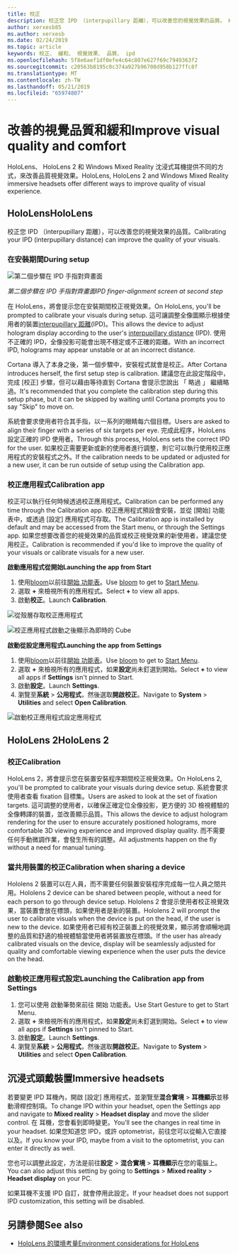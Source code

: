 ```yaml
---
title: 校正
description: 校正您 IPD （interpupillary 距離），可以改善您的視覺效果的品質。 HoloLens 與 Windows Mixed Reality 沈浸式耳機提供方式來自訂 IPD。
author: xerxesb85
ms.author: xerxesb
ms.date: 02/24/2019
ms.topic: article
keywords: 校正、 緩和、 視覺效果、 品質、 ipd
ms.openlocfilehash: 5f8e6aef1df0efe4c64c807e627f69c7949363f2
ms.sourcegitcommit: c20563b8195c0c374a927b96708d958b127ffc8f
ms.translationtype: MT
ms.contentlocale: zh-TW
ms.lasthandoff: 05/21/2019
ms.locfileid: "65974807"
---
```

# <a name="improve-visual-quality-and-comfort"></a><span data-ttu-id="054e0-105">改善的視覺品質和緩和</span><span class="sxs-lookup"><span data-stu-id="054e0-105">Improve visual quality and comfort</span></span>
<span data-ttu-id="054e0-106">HoloLens、 HoloLens 2 和 Windows Mixed Reality 沈浸式耳機提供不同的方式，來改善品質視覺效果。</span><span class="sxs-lookup"><span data-stu-id="054e0-106">HoloLens, HoloLens 2 and Windows Mixed Reality immersive headsets offer different ways to improve quality of visual experience.</span></span> 

## <a name="hololens"></a><span data-ttu-id="054e0-107">HoloLens</span><span class="sxs-lookup"><span data-stu-id="054e0-107">HoloLens</span></span>

<span data-ttu-id="054e0-108">校正您 IPD （interpupillary 距離），可以改善您的視覺效果的品質。</span><span class="sxs-lookup"><span data-stu-id="054e0-108">Calibrating your IPD (interpupillary distance) can improve the quality of your visuals.</span></span>

### <a name="during-setup"></a><span data-ttu-id="054e0-109">在安裝期間</span><span class="sxs-lookup"><span data-stu-id="054e0-109">During setup</span></span>

![第二個步驟在 IPD 手指對齊畫面](images/ipd-finger-alignment-300px.jpg)<br>

<span data-ttu-id="054e0-111">*第二個步驟在 IPD 手指對齊畫面*</span><span class="sxs-lookup"><span data-stu-id="054e0-111">*IPD finger-alignment screen at second step*</span></span>

<span data-ttu-id="054e0-112">在 HoloLens，將會提示您在安裝期間校正視覺效果。</span><span class="sxs-lookup"><span data-stu-id="054e0-112">On HoloLens, you'll be prompted to calibrate your visuals during setup.</span></span> <span data-ttu-id="054e0-113">這可讓調整全像圖顯示根據使用者的裝置[interpupillary 距離](https://en.wikipedia.org/wiki/Interpupillary_distance)(IPD)。</span><span class="sxs-lookup"><span data-stu-id="054e0-113">This allows the device to adjust hologram display according to the user's [interpupillary distance](https://en.wikipedia.org/wiki/Interpupillary_distance) (IPD).</span></span> <span data-ttu-id="054e0-114">使用不正確的 IPD，全像投影可能會出現不穩定或不正確的距離。</span><span class="sxs-lookup"><span data-stu-id="054e0-114">With an incorrect IPD, holograms may appear unstable or at an incorrect distance.</span></span>

<span data-ttu-id="054e0-115">Cortana 導入了本身之後，第一個步驟中，安裝程式就會是校正。</span><span class="sxs-lookup"><span data-stu-id="054e0-115">After Cortana introduces herself, the first setup step is calibration.</span></span> <span data-ttu-id="054e0-116">建議您在此設定階段中，完成 [校正] 步驟，但可以藉由等待直到 Cortana 會提示您說出 「 略過 」 繼續略過。</span><span class="sxs-lookup"><span data-stu-id="054e0-116">It's recommended that you complete the calibration step during this setup phase, but it can be skipped by waiting until Cortana prompts you to say "Skip" to move on.</span></span>

<span data-ttu-id="054e0-117">系統會要求使用者符合其手指，以一系列的眼睛每六個目標。</span><span class="sxs-lookup"><span data-stu-id="054e0-117">Users are asked to align their finger with a series of six targets per eye.</span></span> <span data-ttu-id="054e0-118">完成此程序，HoloLens 設定正確的 IPD 使用者。</span><span class="sxs-lookup"><span data-stu-id="054e0-118">Through this process, HoloLens sets the correct IPD for the user.</span></span> <span data-ttu-id="054e0-119">如果校正需要更新或新的使用者進行調整，則它可以執行使用校正應用程式的安裝程式之外。</span><span class="sxs-lookup"><span data-stu-id="054e0-119">If the calibration needs to be updated or adjusted for a new user, it can be run outside of setup using the Calibration app.</span></span>

### <a name="calibration-app"></a><span data-ttu-id="054e0-120">校正應用程式</span><span class="sxs-lookup"><span data-stu-id="054e0-120">Calibration app</span></span>

<span data-ttu-id="054e0-121">校正可以執行任何時候透過校正應用程式。</span><span class="sxs-lookup"><span data-stu-id="054e0-121">Calibration can be performed any time through the Calibration app.</span></span> <span data-ttu-id="054e0-122">校正應用程式預設會安裝，並從 [開始] 功能表中，或透過 [設定] 應用程式可存取。</span><span class="sxs-lookup"><span data-stu-id="054e0-122">The Calibration app is installed by default and may be accessed from the Start menu, or through the Settings app.</span></span> <span data-ttu-id="054e0-123">如果您想要改善您的視覺效果的品質或校正視覺效果的新使用者，建議您使用校正。</span><span class="sxs-lookup"><span data-stu-id="054e0-123">Calibration is recommended if you'd like to improve the quality of your visuals or calibrate visuals for a new user.</span></span>

<span data-ttu-id="054e0-124">**啟動應用程式從開始**</span><span class="sxs-lookup"><span data-stu-id="054e0-124">**Launching the app from Start**</span></span>
1. <span data-ttu-id="054e0-125">使用[bloom](gestures.md#bloom)以前往[開始 功能表](navigating-the-windows-mixed-reality-home.md#start-menu)。</span><span class="sxs-lookup"><span data-stu-id="054e0-125">Use [bloom](gestures.md#bloom) to get to [Start Menu](navigating-the-windows-mixed-reality-home.md#start-menu).</span></span>
2. <span data-ttu-id="054e0-126">選取  **+** 來檢視所有的應用程式。</span><span class="sxs-lookup"><span data-stu-id="054e0-126">Select **+** to view all apps.</span></span>
3. <span data-ttu-id="054e0-127">啟動**校正**。</span><span class="sxs-lookup"><span data-stu-id="054e0-127">Launch **Calibration**.</span></span>

![從殼層存取校正應用程式](images/calibration-shell.png)

![校正應用程式啟動之後顯示為即時的 Cube](images/calibration-livecube-200px.png)

<span data-ttu-id="054e0-130">**啟動從設定應用程式**</span><span class="sxs-lookup"><span data-stu-id="054e0-130">**Launching the app from Settings**</span></span>
1. <span data-ttu-id="054e0-131">使用[bloom](gestures.md#bloom)以前往[開始 功能表](navigating-the-windows-mixed-reality-home.md#start-menu)。</span><span class="sxs-lookup"><span data-stu-id="054e0-131">Use [bloom](gestures.md#bloom) to get to [Start Menu](navigating-the-windows-mixed-reality-home.md#start-menu).</span></span>
2. <span data-ttu-id="054e0-132">選取  **+** 來檢視所有的應用程式，如果**設定**尚未釘選到開始。</span><span class="sxs-lookup"><span data-stu-id="054e0-132">Select **+** to view all apps if **Settings** isn't pinned to Start.</span></span>
3. <span data-ttu-id="054e0-133">啟動**設定**。</span><span class="sxs-lookup"><span data-stu-id="054e0-133">Launch **Settings**.</span></span>
4. <span data-ttu-id="054e0-134">瀏覽至**系統** > **公用程式**，然後選取**開啟校正**。</span><span class="sxs-lookup"><span data-stu-id="054e0-134">Navigate to **System** > **Utilities** and select **Open Calibration**.</span></span>

![啟動校正應用程式設定應用程式](images/calibration-settings-500px.jpg)

## <a name="hololens-2"></a><span data-ttu-id="054e0-136">HoloLens 2</span><span class="sxs-lookup"><span data-stu-id="054e0-136">HoloLens 2</span></span>

### <a name="calibration"></a><span data-ttu-id="054e0-137">校正</span><span class="sxs-lookup"><span data-stu-id="054e0-137">Calibration</span></span> 

<span data-ttu-id="054e0-138">HoloLens 2，將會提示您在裝置安裝程序期間校正視覺效果。</span><span class="sxs-lookup"><span data-stu-id="054e0-138">On HoloLens 2, you'll be prompted to calibrate your visuals during device setup.</span></span> <span data-ttu-id="054e0-139">系統會要求使用者查看 fixation 目標集。</span><span class="sxs-lookup"><span data-stu-id="054e0-139">Users are asked to look at the set of fixation targets.</span></span> <span data-ttu-id="054e0-140">這可調整的使用者，以確保正確定位全像投影，更方便的 3D 檢視體驗的全像轉譯的裝置，並改善顯示品質。</span><span class="sxs-lookup"><span data-stu-id="054e0-140">This allows the device to adjust hologram rendering for the user to ensure accurately positioned holograms, more comfortable 3D viewing experience and improved display quality.</span></span> <span data-ttu-id="054e0-141">而不需要任何手動微調作業，會發生所有的調整。</span><span class="sxs-lookup"><span data-stu-id="054e0-141">All adjustments happen on the fly without a need for manual tuning.</span></span> 

### <a name="calibration-when-sharing-a-device"></a><span data-ttu-id="054e0-142">當共用裝置的校正</span><span class="sxs-lookup"><span data-stu-id="054e0-142">Calibration when sharing a device</span></span> 

<span data-ttu-id="054e0-143">Hololens 2 裝置可以在人員，而不需要任何裝置安裝程序完成每一位人員之間共用。</span><span class="sxs-lookup"><span data-stu-id="054e0-143">Hololens 2 device can be shared between people, without a need for each person to go through device setup.</span></span> <span data-ttu-id="054e0-144">Hololens 2 會提示使用者校正視覺效果，當裝置會放在標頭，如果使用者是新的裝置。</span><span class="sxs-lookup"><span data-stu-id="054e0-144">Hololens 2 will prompt the user to calibrate visuals when the device is put on the head, if the user is new to the device.</span></span> <span data-ttu-id="054e0-145">如果使用者已經有校正裝置上的視覺效果，顯示將會順暢地調整的品質和舒適的檢視體驗當使用者將裝置放在標頭。</span><span class="sxs-lookup"><span data-stu-id="054e0-145">If the user has already calibrated visuals on the device, display will be seamlessly adjusted for quality and comfortable viewing experience when the user puts the device on the head.</span></span>  

### <a name="launching-the-calibration-app-from-settings"></a><span data-ttu-id="054e0-146">啟動校正應用程式設定</span><span class="sxs-lookup"><span data-stu-id="054e0-146">Launching the Calibration app from Settings</span></span>
1. <span data-ttu-id="054e0-147">您可以使用 啟動筆勢來前往 開始 功能表。</span><span class="sxs-lookup"><span data-stu-id="054e0-147">Use Start Gesture to get to Start Menu.</span></span>
2. <span data-ttu-id="054e0-148">選取  **+** 來檢視所有的應用程式，如果**設定**尚未釘選到開始。</span><span class="sxs-lookup"><span data-stu-id="054e0-148">Select **+** to view all apps if **Settings** isn't pinned to Start.</span></span>
3. <span data-ttu-id="054e0-149">啟動**設定**。</span><span class="sxs-lookup"><span data-stu-id="054e0-149">Launch **Settings**.</span></span>
4. <span data-ttu-id="054e0-150">瀏覽至**系統** > **公用程式**，然後選取**開啟校正**。</span><span class="sxs-lookup"><span data-stu-id="054e0-150">Navigate to **System** > **Utilities** and select **Open Calibration**.</span></span>

## <a name="immersive-headsets"></a><span data-ttu-id="054e0-151">沉浸式頭戴裝置</span><span class="sxs-lookup"><span data-stu-id="054e0-151">Immersive headsets</span></span>

<span data-ttu-id="054e0-152">若要變更 IPD 耳機內，開啟 [設定] 應用程式，並瀏覽至**混合實境** > **耳機顯示**並移動滑桿控制項。</span><span class="sxs-lookup"><span data-stu-id="054e0-152">To change IPD within your headset, open the Settings app and navigate to **Mixed reality** > **Headset display** and move the slider control.</span></span> <span data-ttu-id="054e0-153">在 耳機，您會看到即時變更。</span><span class="sxs-lookup"><span data-stu-id="054e0-153">You’ll see the changes in real time in your headset.</span></span> <span data-ttu-id="054e0-154">如果您知道您 IPD，或許 optometrist，前往您可以從輸入它直接以及。</span><span class="sxs-lookup"><span data-stu-id="054e0-154">If you know your IPD, maybe from a visit to the optometrist, you can enter it directly as well.</span></span>

<span data-ttu-id="054e0-155">您也可以調整此設定，方法是前往**設定** > **混合實境** > **耳機顯示**在您的電腦上。</span><span class="sxs-lookup"><span data-stu-id="054e0-155">You can also adjust this setting by going to **Settings** > **Mixed reality** > **Headset display** on your PC.</span></span>

<span data-ttu-id="054e0-156">如果耳機不支援 IPD 自訂，就會停用此設定。</span><span class="sxs-lookup"><span data-stu-id="054e0-156">If your headset does not support IPD customization, this setting will be disabled.</span></span>

## <a name="see-also"></a><span data-ttu-id="054e0-157">另請參閱</span><span class="sxs-lookup"><span data-stu-id="054e0-157">See also</span></span>
* [<span data-ttu-id="054e0-158">HoloLens 的環境考量</span><span class="sxs-lookup"><span data-stu-id="054e0-158">Environment considerations for HoloLens</span></span>](environment-considerations-for-hololens.md)
